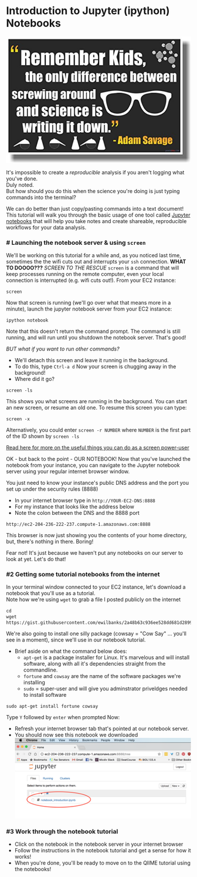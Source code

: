 # Introduction to Jupyter (ipython) Notebooks

![mythbusters](../img/mythbusteres.jpg)

It's impossible to create a *reproducible* analysis if you aren't logging what you've done.  
Duly noted.  
But how should you do this when the science you're doing is just typing commands into the terminal?

We can do better than just copy/pasting commands into a text document!
This tutorial will walk you through the basic usage of one tool called [Jupyter notebooks](http://jupyter.org/)
that will help you take notes and create shareable, reproducible workflows for your data analysis.


### # Launching the notebook server & using `screen`
We'll be working on this tutorial for a while and, as you noticed last time, sometimes the the wifi cuts out and interrupts your `ssh` connection. 
**WHAT TO DOOOO???** 
*SCREEN TO THE RESCUE* 
`screen` is a command that will keep processes running on the remote computer, even your local connection is interrupted (e.g. wifi cuts out!). 
From your EC2 instance:
```
screen
```
Now that screen is running (we'll go over what that means more in a minute), launch the jupyter notebook server from your EC2 instance:

```
ipython notebook
```
Note that this doesn't return the command prompt.  The command is still running, and will run until you shutdown the notebook server.  That's good!  

*BUT what if you want to run other commands?*  
- We'll detach this screen and leave it running in the background. 
- To do this, type `Ctrl-a d`
Now your screen is chugging away in the background!
- Where did it go?

```
screen -ls
```
This shows you what screens are running in the background.  You can start an new screen, or resume an old one.  To resume this screen you can type:
```
screen -x
```
Alternatively, you could enter `screen -r NUMBER` where `NUMBER` is the first part of the ID shown by `screen -ls`

[Read here for more on the useful things you can do as a screen power-user](https://kb.iu.edu/d/acuy)


OK - but back to the point - OUR NOTEBOOK!
Now that you've launched the notebook from your instance, you can navigate to the Jupyter notebook server using your regular internet browser window.

You just need to know your instance's public DNS address and the port you set up under the security rules (8888)
- In your internet browser type in `http://YOUR-EC2-DNS:8888` 
- For my instance that looks like the address below
- Note the colon between the DNS and the 8888 port
```
http://ec2-204-236-222-237.compute-1.amazonaws.com:8888
```

This browser is now just showing you the contents of your home directory, but, there's nothing in there.  Boring!

Fear not!  It's just because we haven't put any notebooks on our server to look at yet.  Let's do that!

### #2 Getting some tutorial notebooks from the internet
In your terminal window connected to your EC2 instance, let's download a notebook that you'll use as a tutorial.  
Note how we're using `wget` to grab a file I posted publicly on the internet
```
cd
wget https://gist.githubusercontent.com/ewilbanks/2a48b63c936ee528dd681d28999eb205/raw/9b2055ad3726e87fb44a006583b5500bf2ff1ee9/notebook_introduction.ipynb
```
We're also going to install one silly package (cowsay = "Cow Say" ... you'll see in a moment), since we'll use in our notebook tutorial.
- Brief aside on what the command below does:
  - `apt-get` is a package installer for Linux.  It's marvelous and will install software, along with all it's dependencies straight from the commandline. 
  - `fortune` and `cowsay` are the name of the software packages we're installing
  - `sudo` = super-user and will give you adminstrator priveldges needed to install software
```
sudo apt-get install fortune cowsay
```
Type `Y` followed by `enter` when prompted
Now:
- Refresh your internet browser tab that's pointed at our notebook server.
- You should now see this notebook we downloaded
![Notebook tutorial](../img/qiime-jupyter-server-01.png)

### #3 Work through the notebook tutorial
- Click on the notebook in the notebook server in your internet browser
- Follow the instructions in the notebook tutorial and get a sense for how it works!
- When you're done, you'll be ready to move on to the QIIME tutorial using the notebooks!
